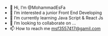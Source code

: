 - 👋 Hi, I’m @MohammadEsFa
- 👀 I’m interested a junior Front End Developing
- 🌱 I’m currently learning Java Script & React Js
- 💞️ I’m looking to collaborate on ...
- 📫 How to reach me msf3557417@gamil.com

<!---
MohammadEsFa/MohammadEsFa is a ✨ special ✨ repository because its `README.md` (this file) appears on your GitHub profile.
You can click the Preview link to take a look at your changes.
--->
